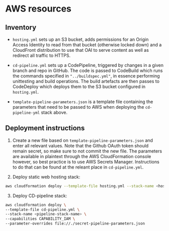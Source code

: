 # AWS resources

## Inventory

- `hosting.yml` sets up an S3 bucket, adds permissions for an Origin Access Identity to read from that bucket (otherwise locked down) and a CloudFront distribution to use that OAI to serve content as well as redirect all traffic to HTTPS.

- `cd-pipeline.yml`
  sets up a CodePipeline, triggered by changes in a given branch and repo in GitHub. The code is passed to CodeBuild which runs the commands specified in `"../buildspec.yml"`, in essence performing unittesting and build operations. The build artefacts are then passes to CodeDeploy which deploys them to the S3 bucket configured in `hosting.yml`.

- `template-pipeline-parameters.json` is a template file containing the parameters that need to be passed to AWS when deploying the `cd-pipeline-yml` stack above.

## Deployment instructions

1. Create a new file based on `template-pipeline-parameters.json` and enter all relevant values. Note that the Github OAuth token should remain secret, so make sure to not commit the new file. The parameters are available in plaintext through the AWS CloudFormation console however, so best practice is to use AWS Secrets Manager. Instructions to do that can be found at the releant place in `cd-pipeline.yml`.

2. Deploy static web hosting stack:

```bash
aws cloudformation deploy --template-file hosting.yml --stack-name <hosting-stack-name>
```

3. Deploy CD-pipeline stack:

```bash
aws cloudformation deploy \
--template-file cd-pipeline.yml \
--stack-name <pipeline-stack-name> \
--capabilities CAPABILITY_IAM \
--parameter-overrides file://./secret-pipeline-parameters.json
```
